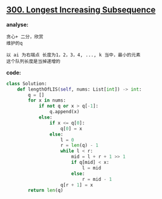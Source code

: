 ## [300. Longest Increasing Subsequence](https://leetcode-cn.com/problems/longest-increasing-subsequence/)

**analyse:**

```
贪心+ 二分，欣赏
维护的q

以 ai 为右端点 长度为1，2，3，4, ..., k 当中，最小的元素
这个队列长度是当掉递增的
```

**code:**

```python
class Solution:
    def lengthOfLIS(self, nums: List[int]) -> int:
        q = []
        for x in nums:
            if not q or x > q[-1]:
                q.append(x)
            else:
                if x <= q[0]:
                    q[0] = x
                else:
                    l = 0
                    r = len(q) - 1
                    while l < r:
                        mid = l + r + 1 >> 1
                        if q[mid] < x:
                            l = mid
                        else:
                            r = mid - 1
                    q[r + 1] = x
        return len(q)
                            
                
```

